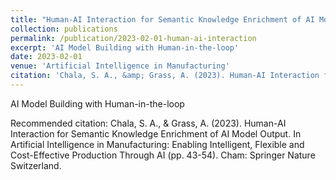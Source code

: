 ```yaml
---
title: "Human-AI Interaction for Semantic Knowledge Enrichment of AI Model Output"
collection: publications
permalink: /publication/2023-02-01-human-ai-interaction
excerpt: 'AI Model Building with Human-in-the-loop'
date: 2023-02-01
venue: 'Artificial Intelligence in Manufacturing'
citation: 'Chala, S. A., &amp; Grass, A. (2023). Human-AI Interaction for Semantic Knowledge Enrichment of AI Model Output. In Artificial Intelligence in Manufacturing: Enabling Intelligent, Flexible and Cost-Effective Production Through AI (pp. 43-54). Cham: Springer Nature Switzerland.'
---
```

AI Model Building with Human-in-the-loop

Recommended citation: Chala, S. A., & Grass, A. (2023). Human-AI Interaction for Semantic Knowledge Enrichment of AI Model Output. In Artificial Intelligence in Manufacturing: Enabling Intelligent, Flexible and Cost-Effective Production Through AI (pp. 43-54). Cham: Springer Nature Switzerland.
